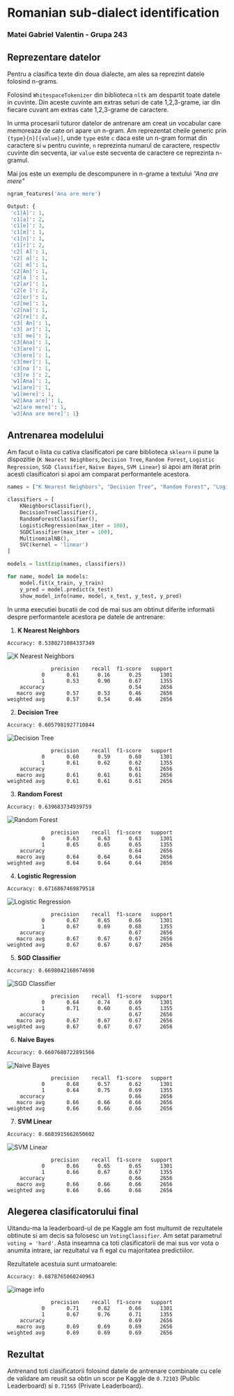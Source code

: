 # Romanian sub-dialect identification
### Matei Gabriel Valentin - Grupa 243

## Reprezentare datelor

Pentru a clasifica texte din doua dialecte, am ales sa reprezint datele folosind n-grams.

Folosind `WhitespaceTokenizer` din biblioteca `nltk` am despartit toate datele in cuvinte. Din aceste cuvinte am extras seturi de cate 1,2,3-grame, iar din fiecare cuvant am extras cate 1,2,3-grame de caractere.

In urma procesarii tuturor datelor de antrenare am creat un vocabular care memoreaza de cate ori apare un n-gram. Am reprezentat cheile generic prin `{type}{n}[{value}]`, unde `type` este `c` daca este un n-gram format din caractere si `w` pentru cuvinte, `n` reprezinta numarul de caractere, respectiv cuvinte din secventa, iar `value` este secventa de caractere ce reprezinta n-gramul.

Mai jos este un exemplu de descompunere in n-grame a textului *"Ana are mere"*

```python
ngram_features('Ana are mere')

Output: {
 'c1[A]': 1,
 'c1[a]': 2,
 'c1[e]': 3,
 'c1[m]': 1,
 'c1[n]': 1,
 'c1[r]': 2,
 'c2[ A]': 1,
 'c2[ a]': 1,
 'c2[ m]': 1,
 'c2[An]': 1,
 'c2[a ]': 1,
 'c2[ar]': 1,
 'c2[e ]': 2,
 'c2[er]': 1,
 'c2[me]': 1,
 'c2[na]': 1,
 'c2[re]': 2,
 'c3[ An]': 1,
 'c3[ ar]': 1,
 'c3[ me]': 1,
 'c3[Ana]': 1,
 'c3[are]': 1,
 'c3[ere]': 1,
 'c3[mer]': 1,
 'c3[na ]': 1,
 'c3[re ]': 2,
 'w1[Ana]': 1,
 'w1[are]': 1,
 'w1[mere]': 1,
 'w2[Ana are]': 1,
 'w2[are mere]': 1,
 'w3[Ana are mere]': 1}
```
## Antrenarea modelului

Am facut o lista cu cativa clasificatori pe care biblioteca `sklearn` ii pune la dispozitie (`K Nearest Neighbors`, `Decision Tree`, `Random Forest`, `Logistic Regression`, `SGD Classifier`, `Naive Bayes`, `SVM Linear`) si apoi am iterat prin acesti clasificatori si apoi am comparat performantele acestora.

```python
names = ["K Nearest Neighbors", "Decision Tree", "Random Forest", "Logistic Regression", "SGD Classifier", "Naive Bayes", "SVM Linear"]

classifiers = [
    KNeighborsClassifier(),
    DecisionTreeClassifier(),
    RandomForestClassifier(),
    LogisticRegression(max_iter = 100),
    SGDClassifier(max_iter = 100),
    MultinomialNB(),
    SVC(kernel = 'linear')
]

models = list(zip(names, classifiers))

for name, model in models:
    model.fit(x_train, y_train)
    y_pred = model.predict(x_test)
    show_model_info(name, model, x_test, y_test, y_pred)
```

In urma executiei bucatii de cod de mai sus am obtinut diferite informatii despre performantele acestora pe datele de antrenare:

1. **K Nearest Neighbors**

```
Accuracy: 0.5380271084337349
```

![K Nearest Neighbors](./img/1.png)

```
              precision    recall  f1-score   support
           0       0.61      0.16      0.25      1301
           1       0.53      0.90      0.67      1355
    accuracy                           0.54      2656
   macro avg       0.57      0.53      0.46      2656
weighted avg       0.57      0.54      0.46      2656
```

2. **Decision Tree**

```
Accuracy: 0.6057981927710844
```

![Decision Tree](./img/2.png)

```
              precision    recall  f1-score   support
           0       0.60      0.59      0.60      1301
           1       0.61      0.62      0.62      1355
    accuracy                           0.61      2656
   macro avg       0.61      0.61      0.61      2656
weighted avg       0.61      0.61      0.61      2656
```

3. **Random Forest**

```
Accuracy: 0.639683734939759
```

![Random Forest](./img/3.png)

```
              precision    recall  f1-score   support
           0       0.63      0.63      0.63      1301
           1       0.65      0.65      0.65      1355
    accuracy                           0.64      2656
   macro avg       0.64      0.64      0.64      2656
weighted avg       0.64      0.64      0.64      2656

```

4. **Logistic Regression**

```
Accuracy: 0.6716867469879518
```

![Logistic Regression](./img/4.png)

```
              precision    recall  f1-score   support
           0       0.67      0.65      0.66      1301
           1       0.67      0.69      0.68      1355
    accuracy                           0.67      2656
   macro avg       0.67      0.67      0.67      2656
weighted avg       0.67      0.67      0.67      2656
```

5. **SGD Classifier**

```
Accuracy: 0.6698042168674698
```

![SGD Classifier](./img/5.png)

```
              precision    recall  f1-score   support
           0       0.64      0.74      0.69      1301
           1       0.71      0.60      0.65      1355
    accuracy                           0.67      2656
   macro avg       0.67      0.67      0.67      2656
weighted avg       0.67      0.67      0.67      2656
```

6. **Naive Bayes**

```
Accuracy: 0.6607680722891566
```

![Naive Bayes](./img/6.png)

```
              precision    recall  f1-score   support
           0       0.68      0.57      0.62      1301
           1       0.64      0.75      0.69      1355
    accuracy                           0.66      2656
   macro avg       0.66      0.66      0.66      2656
weighted avg       0.66      0.66      0.66      2656

```

7. **SVM Linear**

```
Accuracy: 0.6603915662650602
```

![SVM Linear](./img/7.png)

```
              precision    recall  f1-score   support
           0       0.66      0.65      0.65      1301
           1       0.66      0.67      0.67      1355
    accuracy                           0.66      2656
   macro avg       0.66      0.66      0.66      2656
weighted avg       0.66      0.66      0.66      2656
```

## Alegerea clasificatorului final

Uitandu-ma la leaderboard-ul de pe Kaggle am fost multumit de rezultatele obtinute si am decis sa folosesc un `VotingClassifier`. Am setat parametrul `voting = 'hard'`. Asta inseamna ca toti clasificatorii de mai sus vor vota o anumita intrare, iar rezultatul va fi egal cu majoritatea predictiilor.

Rezultatele acestuia sunt urmatoarele:

```
Accuracy: 0.6878765060240963
```

![image info](./img/0.png "VotingClassifier")

```
              precision    recall  f1-score   support
           0       0.71      0.62      0.66      1301
           1       0.67      0.76      0.71      1355
    accuracy                           0.69      2656
   macro avg       0.69      0.69      0.69      2656
weighted avg       0.69      0.69      0.69      2656
```

## Rezultat

Antrenand toti clasificatorii folosind datele de antrenare combinate cu cele de validare am reusit sa obtin un scor pe Kaggle de `0.72103` (Public Leaderboard) si `0.71565` (Private Leaderboard).
